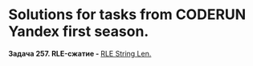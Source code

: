 # Solutions for tasks from CODERUN Yandex first season.
<div></div>
<div><b>Задача 257. RLE-сжатие - </b> <a href="https://coderun.yandex.ru/seasons/first_2023/tracks/backend/problem/find-rle-string-length" target="_blank">RLE String Len.</a></div>

